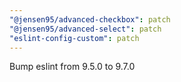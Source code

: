 ```yaml
---
"@jensen95/advanced-checkbox": patch
"@jensen95/advanced-select": patch
"eslint-config-custom": patch
---
```


Bump eslint from 9.5.0 to 9.7.0

